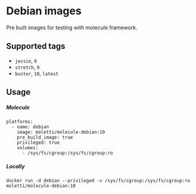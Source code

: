 # Debian images
Pre built images for testing with molecule framework. 

## Supported tags
- `jessie`, `8`
- `stretch`, `9`
- `buster`, `10`, `latest`

## Usage
##### Molecule
```
platforms:
  - name: debian
    image: moletti/molecule-debian:10
    pre_build_image: true
    privileged: true
    volumes:
      - /sys/fs/cgroup:/sys/fs/cgroup:ro
```

##### Locally
```
docker run -d debian --privileged -v /sys/fs/cgroup:/sys/fs/cgroup:ro moletti/molecule-debian:10 
```
